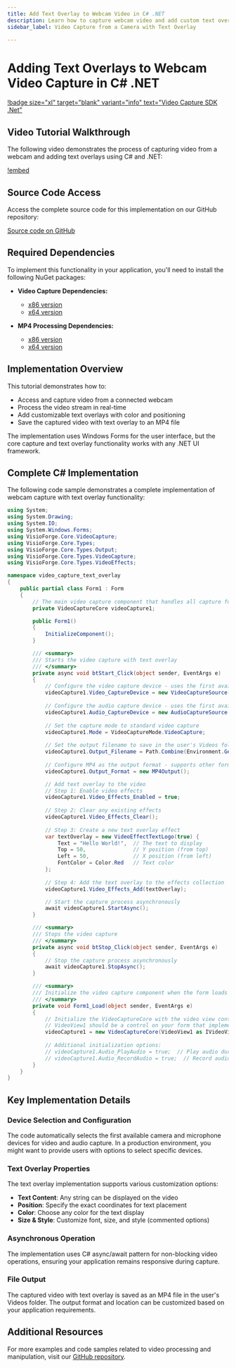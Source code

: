 ```yaml
---
title: Add Text Overlay to Webcam Video in C# .NET
description: Learn how to capture webcam video and add custom text overlays in C# .NET applications. This detailed tutorial includes step-by-step instructions, complete code samples, and techniques for implementing dynamic text on video streams for professional application development.
sidebar_label: Video Capture from a Camera with Text Overlay

---
```


# Adding Text Overlays to Webcam Video Capture in C# .NET

[!badge size="xl" target="blank" variant="info" text="Video Capture SDK .Net"](https://www.visioforge.com/video-capture-sdk-net)

## Video Tutorial Walkthrough

The following video demonstrates the process of capturing video from a webcam and adding text overlays using C# and .NET:

[!embed](https://www.youtube.com/embed/D_JPo9A9HMA?controls=1)

## Source Code Access

Access the complete source code for this implementation on our GitHub repository:

[Source code on GitHub](https://github.com/visioforge/.Net-SDK-s-samples/tree/master/Video%20Capture%20SDK/_CodeSnippets/video-capture-text-overlay)

## Required Dependencies

To implement this functionality in your application, you'll need to install the following NuGet packages:

- **Video Capture Dependencies:**
  - [x86 version](https://www.nuget.org/packages/VisioForge.DotNet.Core.Redist.VideoCapture.x86/)
  - [x64 version](https://www.nuget.org/packages/VisioForge.DotNet.Core.Redist.VideoCapture.x64/)
  
- **MP4 Processing Dependencies:**
  - [x86 version](https://www.nuget.org/packages/VisioForge.DotNet.Core.Redist.MP4.x86/)
  - [x64 version](https://www.nuget.org/packages/VisioForge.DotNet.Core.Redist.MP4.x64/)

## Implementation Overview

This tutorial demonstrates how to:

- Access and capture video from a connected webcam
- Process the video stream in real-time
- Add customizable text overlays with color and positioning
- Save the captured video with text overlay to an MP4 file

The implementation uses Windows Forms for the user interface, but the core capture and text overlay functionality works with any .NET UI framework.

## Complete C# Implementation

The following code sample demonstrates a complete implementation of webcam capture with text overlay functionality:

```csharp
using System;
using System.Drawing;
using System.IO;
using System.Windows.Forms;
using VisioForge.Core.VideoCapture;
using VisioForge.Core.Types;
using VisioForge.Core.Types.Output;
using VisioForge.Core.Types.VideoCapture;
using VisioForge.Core.Types.VideoEffects;

namespace video_capture_text_overlay
{
    public partial class Form1 : Form
    {
        // The main video capture component that handles all capture functionality
        private VideoCaptureCore videoCapture1;

        public Form1()
        {
            InitializeComponent();
        }

        /// <summary>
        /// Starts the video capture with text overlay
        /// </summary>
        private async void btStart_Click(object sender, EventArgs e)
        {
            // Configure the video capture device - uses the first available camera
            videoCapture1.Video_CaptureDevice = new VideoCaptureSource(videoCapture1.Video_CaptureDevices()[0].Name);
            
            // Configure the audio capture device - uses the first available microphone
            videoCapture1.Audio_CaptureDevice = new AudioCaptureSource(videoCapture1.Audio_CaptureDevices()[0].Name);
            
            // Set the capture mode to standard video capture
            videoCapture1.Mode = VideoCaptureMode.VideoCapture;
            
            // Set the output filename to save in the user's Videos folder
            videoCapture1.Output_Filename = Path.Combine(Environment.GetFolderPath(Environment.SpecialFolder.MyVideos), "output.mp4");
            
            // Configure MP4 as the output format - supports other formats as well
            videoCapture1.Output_Format = new MP4Output();

            // Add text overlay to the video
            // Step 1: Enable video effects
            videoCapture1.Video_Effects_Enabled = true;
            
            // Step 2: Clear any existing effects
            videoCapture1.Video_Effects_Clear();
            
            // Step 3: Create a new text overlay effect
            var textOverlay = new VideoEffectTextLogo(true) { 
                Text = "Hello World!",  // The text to display
                Top = 50,               // Y position (from top)
                Left = 50,              // X position (from left)
                FontColor = Color.Red   // Text color
            };
            
            // Step 4: Add the text overlay to the effects collection
            videoCapture1.Video_Effects_Add(textOverlay);

            // Start the capture process asynchronously
            await videoCapture1.StartAsync();
        }

        /// <summary>
        /// Stops the video capture
        /// </summary>
        private async void btStop_Click(object sender, EventArgs e)
        {
            // Stop the capture process asynchronously
            await videoCapture1.StopAsync();
        }

        /// <summary>
        /// Initialize the video capture component when the form loads
        /// </summary>
        private void Form1_Load(object sender, EventArgs e)
        {
            // Initialize the VideoCaptureCore with the video view control
            // VideoView1 should be a control on your form that implements IVideoView
            videoCapture1 = new VideoCaptureCore(VideoView1 as IVideoView);
            
            // Additional initialization options:
            // videoCapture1.Audio_PlayAudio = true;  // Play audio during capture
            // videoCapture1.Audio_RecordAudio = true;  // Record audio with video
        }
    }
}
```

## Key Implementation Details

### Device Selection and Configuration

The code automatically selects the first available camera and microphone devices for video and audio capture. In a production environment, you might want to provide users with options to select specific devices.

### Text Overlay Properties

The text overlay implementation supports various customization options:

- **Text Content**: Any string can be displayed on the video
- **Position**: Specify the exact coordinates for text placement
- **Color**: Choose any color for the text display
- **Size & Style**: Customize font, size, and style (commented options)

### Asynchronous Operation

The implementation uses C# async/await pattern for non-blocking video operations, ensuring your application remains responsive during capture.

### File Output

The captured video with text overlay is saved as an MP4 file in the user's Videos folder. The output format and location can be customized based on your application requirements.

## Additional Resources

For more examples and code samples related to video processing and manipulation, visit our [GitHub repository](https://github.com/visioforge/.Net-SDK-s-samples).
